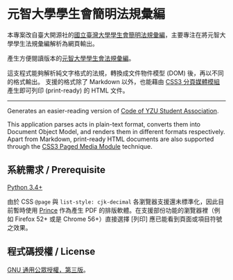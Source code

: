 元智大學學生會簡明法規彙編
==============================

本專案改自臺大開源社的[國立臺灣大學學生會簡明法規彙編](https://github.com/rschiang/ntusc-statute)，主要專注在將元智大學學生法規彙編解析為網頁輸出。

產生方便閱讀版本的[元智大學學生會法規彙編](https://github.com/yzu-student-association/tortue)。

這支程式能夠解析純文字格式的法規，轉換成文件物件模型 (DOM) 後，再以不同的格式輸出。
支援的格式除了 Markdown 以外，也能藉由 [CSS3 分頁媒體模組](https://www.w3.org/TR/css3-page/)
產生即可列印 (print-ready) 的 HTML 文件。

---

Generates an easier-reading version of [Code of YZU Student Association](https://github.com/yzu-student-association/tortue).

This application parses acts in plain-text
format, converts them into Document Object Model, and renders them in different
formats respectively. Apart from Markdown, print-ready HTML documents are also
supported through the [CSS3 Paged Media Module](https://www.w3.org/TR/css3-page/) technique.

系統需求 / Prerequisite
-----------------------

[Python 3.4+](https://www.python.org/downloads/)

由於 CSS `@page` 與 `list-style: cjk-decimal` 各瀏覽器支援還未標準化，因此目前暫時使用
[Prince](http://princexml.com/) 作為產生 PDF 的排版軟體。在支援部份功能的瀏覽器裡（例如
Firefox 52+ 或是 Chrome 56+）直接選擇 [列印] 應已能看到頁面或項目符號之效果。

程式碼授權 / License
--------------------

[GNU 通用公眾授權，第三版](LICENSE.md)。
